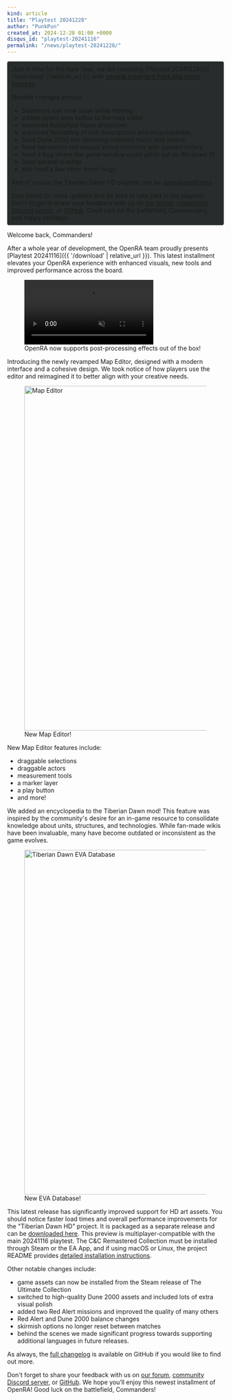 ```yaml
---
kind: article
title: "Playtest 20241228"
author: "PunkPun"
created_at: 2024-12-28 01:00 +0000
disqus_id: "playtest-20241116"
permalink: "/news/playtest-20241228/"
---
```


<div style="border-radius: 4px; background-color: #272d2c; padding: 5px">
<div style="margin: -10px 5px" markdown="1">

Just in time for the New Year, we are releasing [Playtest 20241228]({{ '/download' | relative_url }}) with [several important fixes and minor features](https://github.com/OpenRA/OpenRA/wiki/Changelog/6f9f128d81e599f7836637e59b108ca6d39fdfd7):

Notable changes include:
- Saboteurs can now cloak while moving
- added delete area button to the map editor
- improved Battlefield News dropdown
- improved formatting of unit descriptions and encyclopedias
- fixed Dune 2000 not detecting installed music and videos
- fixed harvesters not always acting correctly with queued orders
- fixed a bug where the game window could glitch out on Windows 10
- fixed several crashes
- and fixed a few other minor bugs

And of course the Tiberian Dawn HD playtest can be [downloaded here](https://github.com/OpenRA/TiberianDawnHD/releases/tag/playtest-20241228).

Stay tuned for more updates and be sure to take part in the playtest. Don't forget to share your feedback with us on [our forum](https://forum.openra.net/), [community Discord server](https://discord.openra.net), or [GitHub](https://github.com/OpenRA/OpenRA/issues). Good luck on the battlefield, Commanders, and happy holidays!

</div>
</div>

Welcome back, Commanders!

After a whole year of development, the OpenRA team proudly presents [Playtest 20241116]({{ '/download' | relative_url }}). This latest installment elevates your OpenRA experience with enhanced visuals, new tools and improved performance across the board.

<figure>
   <video autoplay loop muted>
    <source src="{{ '/images/news/20241116-chrono.mp4' | relative_url }}" type="video/mp4" alt="chrono vortex">
    <source src="{{ '/images/news/20241116-chrono.webm' | relative_url }}" type="video/webm" alt="chrono vortex">
    <img src="{{ '/images/news/20241116-vortex.webp' | relative_url }}" alt="chrono vortex" />
  </video>
  <figcaption>OpenRA now supports post-processing effects out of the box!</figcaption>
</figure>

Introducing the newly revamped Map Editor, designed with a modern interface and a cohesive design. We took notice of how players use the editor and reimagined it to better align with your creative needs.

<figure>
  <img src="{{ '/images/news/20241116-map-editor.webp' | relative_url }}" style="width: 800px" alt="Map Editor" />
  <figcaption>New Map Editor!</figcaption>
</figure>

New Map Editor features include:
- draggable selections
- draggable actors
- measurement tools
- a marker layer
- a play button
- and more!

We added an encyclopedia to the Tiberian Dawn mod! This feature was inspired by the community's desire for an in-game resource to consolidate knowledge about units, structures, and technologies. While fan-made wikis have been invaluable, many have become outdated or inconsistent as the game evolves.

<figure>
  <img src="{{ '/images/news/20241116-eva.webp' | relative_url }}" style="width: 800px" alt="Tiberian Dawn EVA Database" />
  <figcaption>New EVA Database!</figcaption>
</figure>

This latest release has significantly improved support for HD art assets. You should notice faster load times and overall performance improvements for the "Tiberian Dawn HD" project. It is packaged as a separate release and can be [downloaded here](https://github.com/OpenRA/TiberianDawnHD/releases/tag/playtest-20241116). This preview is multiplayer-compatible with the main 20241116 playtest. The C&C Remastered Collection must be installed through Steam or the EA App, and if using macOS or Linux, the project README provides [detailed installation instructions](https://github.com/OpenRA/TiberianDawnHD#asset-installation).

Other notable changes include:
- game assets can now be installed from the Steam release of The Ultimate Collection
- switched to high-quality Dune 2000 assets and included lots of extra visual polish
- added two Red Alert missions and improved the quality of many others
- Red Alert and Dune 2000 balance changes
- skirmish options no longer reset between matches
- behind the scenes we made significant progress towards supporting additional languages in future releases.

As always, the [full changelog](https://github.com/OpenRA/OpenRA/wiki/Changelog/151b0777e7bdda9e672212acedfc0773f8312dc7) is available on GitHub if you would like to find out more.

Don't forget to share your feedback with us on [our forum](https://forum.openra.net/), [community Discord server](https://discord.openra.net), or [GitHub](https://github.com/OpenRA/OpenRA/issues). We hope you’ll enjoy this newest installment of OpenRA! Good luck on the battlefield, Commanders!
